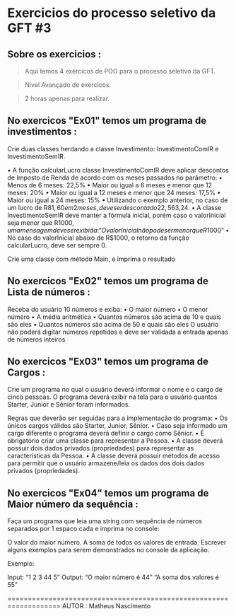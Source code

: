 # Exercicios do processo seletivo da GFT #3

## Sobre os exercicios :

>Aqui temos 4 exercicos de POO para o processo seletivo da GFT.

>Nivel Avançado de exercicos.

>2 horas apenas para realizar.

## No exercicos "Ex01" temos um programa de investimentos :

Crie duas classes herdando a classe Investimento: InvestimentoComIR e InvestimentoSemIR.

• A função calcularLucro classe InvestimentoComIR deve aplicar descontos de Imposto de
Renda de acordo com os meses passados no parâmetro:
• Menos de 6 meses: 22,5%
• Maior ou igual a 6 meses e menor que 12 meses: 20%
• Maior ou igual a 12 meses e menor que 24 meses: 17,5%
• Maior ou igual a 24 meses: 15%
• Utilizando o exemplo anterior, no caso de um lucro de R$81,60 em 2 meses, deve ser
descontado 22,5%, tendo um lucro final igual a R$63,24.
• A classe InvestimentoSemIR deve manter a fórmula inicial, porém caso o valorInicial seja
menor que R$1000 , uma mensagem deve ser exibida: “O valor Inicial não pode ser menor que
R$1000”
• No caso do valorInicial abaixo de R$1000, o retorno da função calcularLucro, deve ser
sempre 0.

Crie uma classe com método Main, e imprima o resultado

## No exercicos "Ex02" temos um programa de Lista de números :

Receba do usuário 10 números e exiba:
• O maior número
• O menor número
• A média aritmética
• Quantos números são acima de 10 e quais são eles
• Quantos números são acima de 50 e quais são eles
O usuário não poderá digitar números repetidos e deve ser validada a entrada apenas de números
inteiros

## No exercicos "Ex03" temos um programa de Cargos :

Crie um programa no qual o usuário deverá informar o nome e o cargo de cinco pessoas. O
programa deverá exibir na tela para o usuário quantos Starter, Junior e Sênior foram
informados.

Regras que deverão ser seguidas para a implementação do programa:
• Os únicos cargos válidos são Starter, Junior, Sênior.
• Caso seja informado um cargo diferente o programa deverá definir o cargo como Sênior.
• É obrigatório criar uma classe para representar a Pessoa.
• A classe deverá possuir dois dados privados (propriedades) para representar as características
da Pessoa.
• A classe deverá possuir métodos de acesso para permitir que o usuário armazene/leia os dados
dos dois dados privados (propriedades).

## No exercicos "Ex04" temos um programa de Maior número da sequência :

Faça um programa que leia uma string com sequência de números separados por 1 espaco
cada e imprima no console:

O valor do maior número.
A soma de todos os valores de entrada.
Escrever alguns exemplos para serem demonstrados no console da aplicação.

Exemplo:

Input: “1 2 3 44 5”
Output:
“O maior número é 44”
“A soma dos valores é 55”

===================================================================
AUTOR :
   Matheus Nascimento
